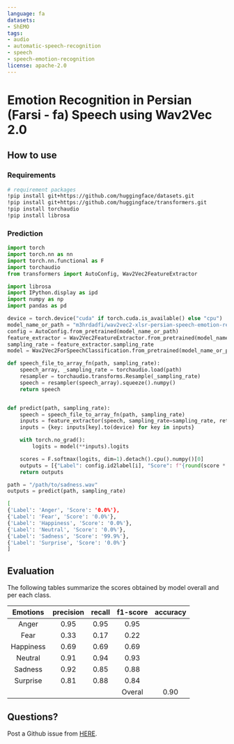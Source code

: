 ```yaml
---
language: fa
datasets:
- ShEMO
tags:
- audio
- automatic-speech-recognition
- speech
- speech-emotion-recognition
license: apache-2.0
---
```


# Emotion Recognition in Persian (Farsi - fa) Speech using Wav2Vec 2.0


## How to use

### Requirements

```bash
# requirement packages
!pip install git+https://github.com/huggingface/datasets.git
!pip install git+https://github.com/huggingface/transformers.git
!pip install torchaudio
!pip install librosa
```

### Prediction

```python
import torch
import torch.nn as nn
import torch.nn.functional as F
import torchaudio
from transformers import AutoConfig, Wav2Vec2FeatureExtractor

import librosa
import IPython.display as ipd
import numpy as np
import pandas as pd
```

```python
device = torch.device("cuda" if torch.cuda.is_available() else "cpu")
model_name_or_path = "m3hrdadfi/wav2vec2-xlsr-persian-speech-emotion-recognition"
config = AutoConfig.from_pretrained(model_name_or_path)
feature_extractor = Wav2Vec2FeatureExtractor.from_pretrained(model_name_or_path)
sampling_rate = feature_extractor.sampling_rate
model = Wav2Vec2ForSpeechClassification.from_pretrained(model_name_or_path).to(device)
```

```python
def speech_file_to_array_fn(path, sampling_rate):
    speech_array, _sampling_rate = torchaudio.load(path)
    resampler = torchaudio.transforms.Resample(_sampling_rate)
    speech = resampler(speech_array).squeeze().numpy()
    return speech


def predict(path, sampling_rate):
    speech = speech_file_to_array_fn(path, sampling_rate)
    inputs = feature_extractor(speech, sampling_rate=sampling_rate, return_tensors="pt", padding=True)
    inputs = {key: inputs[key].to(device) for key in inputs}

    with torch.no_grad():
        logits = model(**inputs).logits

    scores = F.softmax(logits, dim=1).detach().cpu().numpy()[0]
    outputs = [{"Label": config.id2label[i], "Score": f"{round(score * 100, 3):.1f}%"} for i, score in enumerate(scores)]
    return outputs
```

```python
path = "/path/to/sadness.wav"
outputs = predict(path, sampling_rate)
```

```bash
[
{'Label': 'Anger', 'Score': '0.0%'},
{'Label': 'Fear', 'Score': '0.0%'},
{'Label': 'Happiness', 'Score': '0.0%'},
{'Label': 'Neutral', 'Score': '0.0%'},
{'Label': 'Sadness', 'Score': '99.9%'},
{'Label': 'Surprise', 'Score': '0.0%'}
]
```


## Evaluation
The following tables summarize the scores obtained by model overall and per each class.


|  Emotions | precision | recall | f1-score | accuracy |
|:---------:|:---------:|:------:|:--------:|:--------:|
|   Anger   |    0.95   |  0.95  |   0.95   |          |
|    Fear   |    0.33   |  0.17  |   0.22   |          |
| Happiness |    0.69   |  0.69  |   0.69   |          |
|  Neutral  |    0.91   |  0.94  |   0.93   |          |
|  Sadness  |    0.92   |  0.85  |   0.88   |          |
|  Surprise |    0.81   |  0.88  |   0.84   |          |
|           |           |        |  Overal  |   0.90   |


## Questions?
Post a Github issue from [HERE](https://github.com/m3hrdadfi/soxan/issues).